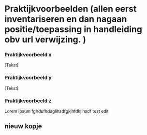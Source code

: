 # Praktijkvoorbeelden (allen eerst inventariseren en dan nagaan positie/toepassing in handleiding obv url verwijzing. )
### Praktijkvoorbeeld x
[Tekst]
### Praktijkvoorbeeld y
[Tekst]
### Praktijkvoorbeeld z
Lorem ipsum fghdufhdsglihsdfgkjhfdkjlhsdf
test edit 

## nieuw kopje
